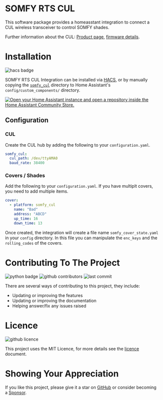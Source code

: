 <!-- GitHub Markdown Reference: https://docs.github.com/en/get-started/writing-on-github/getting-started-with-writing-and-formatting-on-github -->

# SOMFY RTS CUL

This software package provides a homeasstant integration to connect a CUL wireless transceiver to control SOMFY shades.

Further information about the CUL: [Product page](http://busware.de/tiki-index.php?page=CUL), [firmware details](http://culfw.de/).

# Installation

![hacs badge](https://img.shields.io/badge/HACS-Default-orange)

SOMFY RTS CUL Integration can be installed via [HACS](https://hacs.xyz/), or by manually copying the [`somfy_cul`](https://github.com/markuzzi/hacs_somfy_cul) directory to Home Assistant's `config/custom_components/` directory.

[![Open your Home Assistant instance and open a repository inside the Home Assistant Community Store.](https://my.home-assistant.io/badges/hacs_repository.svg)](https://my.home-assistant.io/redirect/hacs_repository/?owner=markuzzi&repository=hacs_somfy_cul)

## Configuration

### CUL

Create the CUL hub by adding the following to your `configuration.yaml`.

```yaml
somfy_cul:
  cul_path: /dev/ttyAMA0
  baud_rate: 38400
```

### Covers / Shades

Add the following to your `configuration.yaml`. If you have multiplt covers, you need to add multiple items.

```yaml
cover:
  - platform: somfy_cul
    name: "Bad"
    address: "ABCD"
    up_time: 16
    down_time: 13
```

Once created, the integration will create a file name `somfy_cover_state.yaml` in your `config` directory. In this file you can manipulate the `enc_keys` and the `rolling_codes` of the covers.


# Contributing To The Project

![python badge](https://img.shields.io/badge/Made%20with-Python-orange)
![github contributors](https://img.shields.io/github/contributors/markuzzi/hacs_somfy_cul?color=orange)
![last commit](https://img.shields.io/github/last-commit/markuzzi/hacs_somfy_cul?color=orange)

There are several ways of contributing to this project, they include:

- Updating or improving the features
- Updating or improving the documentation
- Helping answer/fix any issues raised

# Licence

![github licence](https://img.shields.io/badge/Licence-MIT-orange)

This project uses the MIT Licence, for more details see the [licence](/doc/licence.md) document.

# Showing Your Appreciation

If you like this project, please give it a star on [GitHub](https://github.com/markuzzi/hacs_somfy_cul) or consider becoming a [Sponsor](https://github.com/sponsors/markuzzi).
